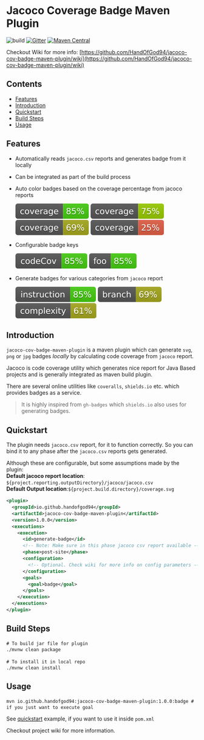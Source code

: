 # Jacoco Coverage Badge Maven Plugin

![build](https://travis-ci.org/HandOfGod94/jacoco-cov-badge-maven-plugin.svg?branch=release-1.0.x)
[![Gitter](https://badges.gitter.im/gitterHQ/gitter.svg)](https://gitter.im/jacoco-cov-badge-maven-plugin/Lobby?utm_source=badge&utm_medium=badge&utm_campaign=pr-badge)
[![Maven Central](https://img.shields.io/maven-central/v/io.github.handofgod94/jacoco-cov-badge-maven-plugin.svg?label=Maven%20Central)](https://search.maven.org/search?q=g:%22io.github.handofgod94%22%20AND%20a:%22jacoco-cov-badge-maven-plugin%22)

Checkout Wiki for more info:
[https://github.com/HandOfGod94/jacoco-cov-badge-maven-plugin/wiki](https://github.com/HandOfGod94/jacoco-cov-badge-maven-plugin/wiki)

## Contents

  - [Features](#features)
  - [Introduction](#introduction)
  - [Quickstart](#quickstart)
  - [Build Steps](#build-steps)
  - [Usage](#usage)

## Features

* Automatically reads `jacoco.csv` reports and generates badge from it locally
* Can be integrated as part of the build process
* Auto color badges based on the coverage percentage from jacoco reports

	![veryhigh](./docs/resources/veryhigh.svg) ![high](./docs/resources/high.svg)
	![medium](./docs/resources/medium.svg) ![low](./docs/resources/low.svg)

* Configurable badge keys

	![custom1](./docs/resources/custom1.svg) ![custom2](./docs/resources/custom2.svg)

* Generate badges for various categories from `jacoco` report

  ![instruction](./docs/resources/instruction.svg) ![branch](./docs/resources/branch.svg)
  ![complexity](./docs/resources/complexity.svg)


## Introduction

`jacoco-cov-badge-maven-plugin` is a maven plugin which can generate `svg`,
`png` or `jpg` badges *locally* by calculating code coverage from `jacoco` report.

Jacoco is code coverage utility which generates nice report for
Java Based projects and is generally integrated as maven build plugin.

There are several online utilities like `coveralls`, `shields.io` etc. which
provides badges as a service.

> It is highly inspired from `gh-badges` which `shields.io` also uses for
> generating badges.

## Quickstart

The plugin needs `jacoco.csv` report, for it to function correctly.
So you can bind it to any phase after the `jacoco.csv` reports gets generated.

Although these are configurable, but some assumptions made by the plugin:  
**Default jacoco report location**: `${project.reporting.outputDirectory}/jacoco/jacoco.csv`  
**Default Output location**:`${project.build.directory}/coverage.svg`

```xml
<plugin>
  <groupId>io.github.handofgod94</groupId>
  <artifactId>jacoco-cov-badge-maven-plugin</artifactId>
  <version>1.0.0</version>
  <executions>
    <execution>
      <id>generate-badge</id>
      <!-- Note: Make sure in this phase jacoco csv report available -->
      <phase>post-site</phase>
      <configuration>
        <!-- Optional. Check wiki for more info on config parameters -->
      </configuration>
      <goals>
        <goal>badge</goal>
      </goals>
    </execution>
  </executions>
</plugin>
```

## Build Steps
```shell
# To build jar file for plugin
./mvnw clean package

# To install it in local repo
./mvnw clean install
```

## Usage
```shell
mvn io.github.handofgod94:jacoco-cov-badge-maven-plugin:1.0.0:badge # if you just want to execute goal
```

See [quickstart](#quickstart) example, if you want to use it inside `pom.xml`

Checkout project wiki for more information.
